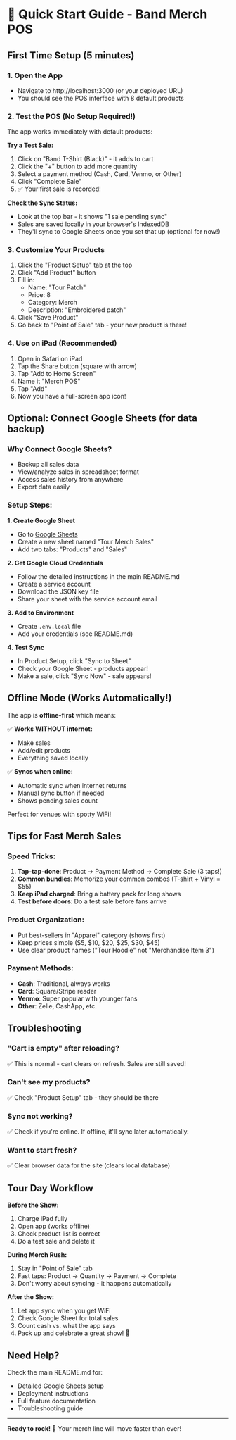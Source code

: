 # 🎸 Quick Start Guide - Band Merch POS

## First Time Setup (5 minutes)

### 1. Open the App

- Navigate to http://localhost:3000 (or your deployed URL)
- You should see the POS interface with 8 default products

### 2. Test the POS (No Setup Required!)

The app works immediately with default products:

**Try a Test Sale:**

1. Click on "Band T-Shirt (Black)" - it adds to cart
2. Click the "+" button to add more quantity
3. Select a payment method (Cash, Card, Venmo, or Other)
4. Click "Complete Sale"
5. ✅ Your first sale is recorded!

**Check the Sync Status:**

- Look at the top bar - it shows "1 sale pending sync"
- Sales are saved locally in your browser's IndexedDB
- They'll sync to Google Sheets once you set that up (optional for now!)

### 3. Customize Your Products

1. Click the "Product Setup" tab at the top
2. Click "Add Product" button
3. Fill in:
   - Name: "Tour Patch"
   - Price: 8
   - Category: Merch
   - Description: "Embroidered patch"
4. Click "Save Product"
5. Go back to "Point of Sale" tab - your new product is there!

### 4. Use on iPad (Recommended)

1. Open in Safari on iPad
2. Tap the Share button (square with arrow)
3. Tap "Add to Home Screen"
4. Name it "Merch POS"
5. Tap "Add"
6. Now you have a full-screen app icon!

## Optional: Connect Google Sheets (for data backup)

### Why Connect Google Sheets?

- Backup all sales data
- View/analyze sales in spreadsheet format
- Access sales history from anywhere
- Export data easily

### Setup Steps:

**1. Create Google Sheet**

- Go to [Google Sheets](https://sheets.google.com)
- Create a new sheet named "Tour Merch Sales"
- Add two tabs: "Products" and "Sales"

**2. Get Google Cloud Credentials**

- Follow the detailed instructions in the main README.md
- Create a service account
- Download the JSON key file
- Share your sheet with the service account email

**3. Add to Environment**

- Create `.env.local` file
- Add your credentials (see README.md)

**4. Test Sync**

- In Product Setup, click "Sync to Sheet"
- Check your Google Sheet - products appear!
- Make a sale, click "Sync Now" - sale appears!

## Offline Mode (Works Automatically!)

The app is **offline-first** which means:

✅ **Works WITHOUT internet:**

- Make sales
- Add/edit products
- Everything saved locally

✅ **Syncs when online:**

- Automatic sync when internet returns
- Manual sync button if needed
- Shows pending sales count

Perfect for venues with spotty WiFi!

## Tips for Fast Merch Sales

### Speed Tricks:

1. **Tap-tap-done**: Product → Payment Method → Complete Sale (3 taps!)
2. **Common bundles**: Memorize your common combos (T-shirt + Vinyl = $55)
3. **Keep iPad charged**: Bring a battery pack for long shows
4. **Test before doors**: Do a test sale before fans arrive

### Product Organization:

- Put best-sellers in "Apparel" category (shows first)
- Keep prices simple ($5, $10, $20, $25, $30, $45)
- Use clear product names ("Tour Hoodie" not "Merchandise Item 3")

### Payment Methods:

- **Cash**: Traditional, always works
- **Card**: Square/Stripe reader
- **Venmo**: Super popular with younger fans
- **Other**: Zelle, CashApp, etc.

## Troubleshooting

### "Cart is empty" after reloading?

✅ This is normal - cart clears on refresh. Sales are still saved!

### Can't see my products?

✅ Check "Product Setup" tab - they should be there

### Sync not working?

✅ Check if you're online. If offline, it'll sync later automatically.

### Want to start fresh?

✅ Clear browser data for the site (clears local database)

## Tour Day Workflow

**Before the Show:**

1. Charge iPad fully
2. Open app (works offline)
3. Check product list is correct
4. Do a test sale and delete it

**During Merch Rush:**

1. Stay in "Point of Sale" tab
2. Fast taps: Product → Quantity → Payment → Complete
3. Don't worry about syncing - it happens automatically

**After the Show:**

1. Let app sync when you get WiFi
2. Check Google Sheet for total sales
3. Count cash vs. what the app says
4. Pack up and celebrate a great show! 🎸

## Need Help?

Check the main README.md for:

- Detailed Google Sheets setup
- Deployment instructions
- Full feature documentation
- Troubleshooting guide

---

**Ready to rock!** 🤘 Your merch line will move faster than ever!
